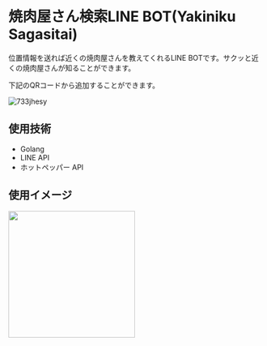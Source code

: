 # 焼肉屋さん検索LINE BOT(Yakiniku Sagasitai)

位置情報を送れば近くの焼肉屋さんを教えてくれるLINE BOTです。サクッと近くの焼肉屋さんが知ることができます。

下記のQRコードから追加することができます。

![733jhesy](https://user-images.githubusercontent.com/74908945/130356086-6b055a7b-b7cd-4071-8ac9-2082970a2a21.png)

## 使用技術

- Golang
- LINE API
- ホットペッパー API

## 使用イメージ

<img src="https://user-images.githubusercontent.com/74908945/130357841-73bcc1ed-9caa-490e-8bec-8ee0116f7dae.jpg" width="250px">

